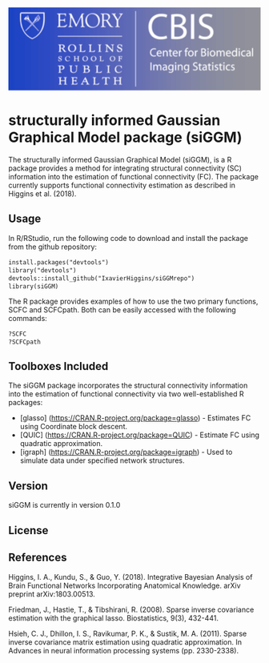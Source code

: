 ![alt text](gui/cbis.png "CBIS")

# structurally informed Gaussian Graphical Model package (siGGM)

The structurally informed Gaussian Graphical Model (siGGM), is a R package provides a method for integrating structural connectivity (SC) information into the estimation of functional connectivity (FC). The package currently supports functional connectivity estimation as described in Higgins et al. (2018). 

## Usage

In R/RStudio, run the following code to download and install the package from the github repository:

```
install.packages("devtools")
library("devtools")
devtools::install_github("IxavierHiggins/siGGMrepo")
library(siGGM)
```

The R package provides examples of how to use the two primary functions, SCFC and SCFCpath. Both can be easily accessed with the following commands:

```
?SCFC
?SCFCpath
```

## Toolboxes Included

The siGGM package incorporates the structural connectivity information into the estimation of functional connectivity via two well-established R packages:
 
* [glasso] (https://CRAN.R-project.org/package=glasso) - Estimates FC using Coordinate block descent.
* [QUIC] (https://CRAN.R-project.org/package=QUIC) - Estimate FC using quadratic approximation.
* [igraph] (https://CRAN.R-project.org/package=igraph) - Used to simulate data under specified network structures.

## Version

siGGM is currently in version 0.1.0

## License



## References

Higgins, I. A., Kundu, S., & Guo, Y. (2018). Integrative Bayesian Analysis of Brain Functional Networks Incorporating Anatomical Knowledge. arXiv preprint arXiv:1803.00513.

Friedman, J., Hastie, T., & Tibshirani, R. (2008). Sparse inverse covariance estimation with the graphical lasso. Biostatistics, 9(3), 432-441.

Hsieh, C. J., Dhillon, I. S., Ravikumar, P. K., & Sustik, M. A. (2011). Sparse inverse covariance matrix estimation using quadratic approximation. In Advances in neural information processing systems (pp. 2330-2338).